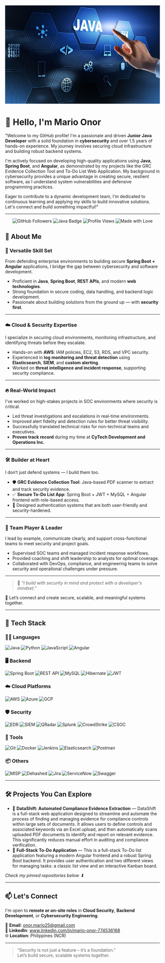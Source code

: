 <p align="center">
  <img src="https://github.com/marioonor/marioonor/blob/main/java.jpeg" alt="Mario Onor - Cybersecurity | Java Developer" />
</p>


# 👋 Hello, I'm Mario Onor

"Welcome to my GitHub profile! I'm a passionate and driven **Junior Java Developer** with a solid foundation in **cybersecurity** and over 1.5 years of hands-on experience. My journey involves securing cloud infrastructure and building robust backend systems.

I'm actively focused on developing high-quality applications using **Java**, **Spring Boot**, and **Angular**, as demonstrated by my projects like the GRC Evidence Collection Tool and To-Do List Web Application. My background in cybersecurity provides a unique advantage in creating secure, resilient software, as I understand system vulnerabilities and defensive programming practices.

Eager to contribute to a dynamic development team, I'm dedicated to continuous learning and applying my skills to build innovative solutions. Let's connect and build something impactful!"

---
<p align="center">
  <!-- GitHub Followers -->
  <img src="https://img.shields.io/github/followers/marioonor?label=Followers&style=social" alt="GitHub Followers" />

  <!-- Java Language Badge -->
  <img src="https://img.shields.io/badge/Code-Java-red?logo=java&logoColor=white" alt="Java Badge" />

  <!-- Profile Views (using a counter service) -->
  <img src="https://komarev.com/ghpvc/?username=marioonor&style=flat-square" alt="Profile Views" />

  <!-- Custom Badge -->
  <img src="https://img.shields.io/badge/Made%20with-%E2%9D%A4-red" alt="Made with Love" />
</p>

## 💼 About Me

### 🧠 Versatile Skill Set
From defending enterprise environments to building secure **Spring Boot + Angular** applications, I bridge the gap between cybersecurity and software development.

- Proficient in **Java**, **Spring Boot**, **REST APIs**, and modern **web technologies**.
- Strong foundation in secure coding, data handling, and backend logic development.
- Passionate about building solutions from the ground up — with **security first**.

---

### ☁️ Cloud & Security Expertise
I specialize in securing cloud environments, monitoring infrastructure, and identifying threats before they escalate.

- Hands-on with **AWS**: IAM policies, EC2, S3, RDS, and VPC security.
- Experienced in **log monitoring and threat detection** using **Elasticsearch**, **SIEM**, and **custom alerting**.
- Worked on **threat intelligence and incident response**, supporting security compliance.

---

### 🔥 Real-World Impact
I've worked on high-stakes projects in SOC environments where security is critical.

- Led threat investigations and escalations in real-time environments.
- Improved alert fidelity and detection rules for better threat visibility.
- Successfully translated technical risks for non-technical teams and executives.
- **Proven track record** during my time at **CyTech Development and Operations Inc.**

---

### 🛠️ Builder at Heart
I don’t just defend systems — I build them too.

- 🛡️ **GRC Evidence Collection Tool**: Java-based PDF scanner to extract and track security evidence.
- ✅ **Secure To-Do List App**: Spring Boot + JWT + MySQL + Angular frontend with role-based access.
- 🔐 Designed authentication systems that are both user-friendly and security-hardened.

---

### 👥 Team Player & Leader
I lead by example, communicate clearly, and support cross-functional teams to meet security and project goals.

- Supervised SOC teams and managed incident response workflows.
- Provided coaching and shift leadership to analysts for optimal coverage.
- Collaborated with DevOps, compliance, and engineering teams to solve security and operational challenges under pressure.

---

> 💬 *"I build with security in mind and protect with a developer’s mindset."*

📩 Let’s connect and create secure, scalable, and meaningful systems together.


---

## 🚀 Tech Stack

### 🧑‍💻 Languages
![Java](https://img.shields.io/badge/Java-ED8B00?style=flat&logo=java&logoColor=white)
![Python](https://img.shields.io/badge/Python-3776AB?style=flat&logo=python&logoColor=white)
![JavaScript](https://img.shields.io/badge/JavaScript-F7DF1E?style=flat&logo=javascript&logoColor=black)
![Angular](https://img.shields.io/badge/Angular-DD0031?style=flat&logo=angular&logoColor=white)

### 🖥️ Backend
![Spring Boot](https://img.shields.io/badge/Spring_Boot-6DB33F?style=flat&logo=spring-boot&logoColor=white)
![REST API](https://img.shields.io/badge/REST%20API-00599C?style=flat&logo=apachespark&logoColor=white)
![MySQL](https://img.shields.io/badge/MySQL-4479A1?style=flat&logo=mysql&logoColor=white)
![Hibernate](https://img.shields.io/badge/Hibernate-59666C?style=flat&logo=hibernate&logoColor=white)
![JWT](https://img.shields.io/badge/JWT-000000?style=flat&logo=jsonwebtokens&logoColor=white)

### ☁️ Cloud Platforms
![AWS](https://img.shields.io/badge/AWS-232F3E?style=flat&logo=amazon-aws&logoColor=white)
![Azure](https://img.shields.io/badge/Azure-0078D4?style=flat&logo=microsoft-azure&logoColor=white)
![GCP](https://img.shields.io/badge/GCP-4285F4?style=flat&logo=google-cloud&logoColor=white)

### 🛡️ Security
![EDR](https://img.shields.io/badge/EDR-FF6B00?style=flat&logo=protonvpn&logoColor=white)
![SIEM](https://img.shields.io/badge/SIEM-111827?style=flat&logo=datadog&logoColor=white)
![QRadar](https://img.shields.io/badge/IBM_QRadar-052FAD?style=flat&logo=ibm&logoColor=white)
![Splunk](https://img.shields.io/badge/Splunk-000000?style=flat&logo=splunk&logoColor=white)
![CrowdStrike](https://img.shields.io/badge/CrowdStrike-EF1C1C?style=flat&logo=crowdstrike&logoColor=white)
![CSOC](https://img.shields.io/badge/CSOC-0A0A0A?style=flat&logo=cyberdefenders&logoColor=white)

### 🧰 Tools
![Git](https://img.shields.io/badge/Git-F05032?style=flat&logo=git&logoColor=white)
![Docker](https://img.shields.io/badge/Docker-2496ED?style=flat&logo=docker&logoColor=white)
![Jenkins](https://img.shields.io/badge/Jenkins-D24939?style=flat&logo=jenkins&logoColor=white)
![Elasticsearch](https://img.shields.io/badge/Elasticsearch-005571?style=flat&logo=elasticsearch&logoColor=white)
![Postman](https://img.shields.io/badge/Postman-FF6C37?style=flat&logo=postman&logoColor=white)

### 📦 Others
![MISP](https://img.shields.io/badge/MISP-183153?style=flat&logoColor=white)
![Dehashed](https://img.shields.io/badge/Dehashed-000000?style=flat&logo=databricks&logoColor=white)
![Jira](https://img.shields.io/badge/Jira-0052CC?style=flat&logo=jira&logoColor=white)
![ServiceNow](https://img.shields.io/badge/ServiceNow-00C7B7?style=flat&logo=servicenow&logoColor=white)
![Swagger](https://img.shields.io/badge/Swagger-85EA2D?style=flat&logo=swagger&logoColor=black)


---

## 🛠️ Projects You Can Explore

- 📄 **DataShift: Automated Compliance Evidence Extraction** — DataShift is a full-stack web application designed to streamline and automate the process of finding and managing evidence for compliance controls within large sets of documents. It allows users to define controls and associated keywords via an Excel upload, and then automatically scans uploaded PDF documents to identify and report on relevant evidence. This significantly reduces manual effort in auditing and compliance verification.
- 🧠 **Full-Stack To-Do Application** — This is a full-stack To-Do list application featuring a modern Angular frontend and a robust Spring Boot backend. It provides user authentication and two different views for managing tasks: a classic list view and an interactive Kanban board.

*Check my pinned repositories below ⬇*

---

## 📫 Let's Connect

I'm open to **remote or on-site roles** in **Cloud Security**, **Backend Development**, or **Cybersecurity Engineering**.

📧 **Email**: onor.mario25@gmail.com  
💼 **LinkedIn**: www.linkedin.com/in/mario-onor-774536168  
🌐 **Location**: Philippines (NCR)

---

> “Security is not just a feature – it’s a foundation.”  
Let’s build secure, scalable systems together.
